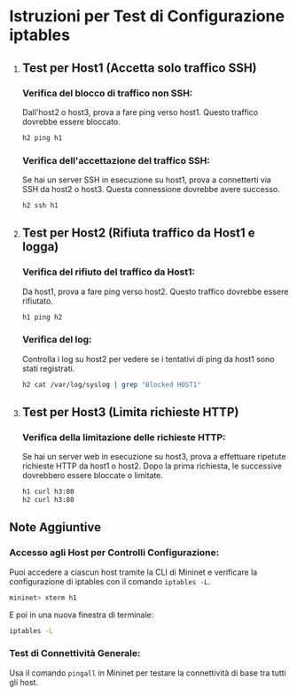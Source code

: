 # Istruzioni per Test di Configurazione iptables

1. ## Test per Host1 (Accetta solo traffico SSH)
   ### Verifica del blocco di traffico non SSH:
   Dall'host2 o host3, prova a fare ping verso host1. Questo traffico dovrebbe essere bloccato.
   ```bash
   h2 ping h1
   ```
   ### Verifica dell'accettazione del traffico SSH:
   Se hai un server SSH in esecuzione su host1, prova a connetterti via SSH da host2 o host3. Questa connessione dovrebbe avere successo.
   ```bash
   h2 ssh h1
   ```

2. ## Test per Host2 (Rifiuta traffico da Host1 e logga)
   ### Verifica del rifiuto del traffico da Host1:
   Da host1, prova a fare ping verso host2. Questo traffico dovrebbe essere rifiutato.
   ```bash
   h1 ping h2
   ```
   ### Verifica del log:
   Controlla i log su host2 per vedere se i tentativi di ping da host1 sono stati registrati.
   ```bash
   h2 cat /var/log/syslog | grep "Blocked HOST1"
   ```

3. ## Test per Host3 (Limita richieste HTTP)
   ### Verifica della limitazione delle richieste HTTP:
   Se hai un server web in esecuzione su host3, prova a effettuare ripetute richieste HTTP da host1 o host2. Dopo la prima richiesta, le successive dovrebbero essere bloccate o limitate.
   ```bash
   h1 curl h3:80
   h2 curl h3:80
   ```

## Note Aggiuntive

### Accesso agli Host per Controlli Configurazione:
Puoi accedere a ciascun host tramite la CLI di Mininet e verificare la configurazione di iptables con il comando `iptables -L`.
```bash
mininet> xterm h1
```
E poi in una nuova finestra di terminale:
```bash
iptables -L
```

### Test di Connettività Generale:
Usa il comando `pingall` in Mininet per testare la connettività di base tra tutti gli host.

